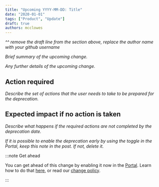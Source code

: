 ```yaml
---
title: "Upcoming YYYY-MM-DD: Title"
date: "2020-01-01"
tags: ["Product", "Update"]
draft: true
authors: mcclowes
---
```

_^^ remove the draft line from the section above, replace the author name with your github username_


_Brief summary of the upcoming change._

<!--truncate-->

_Any further details of the upcoming change._

## Action required​

_Describe the set of actions that the user needs to take to be prepared for the deprecation._

## Expected impact if no action is taken​

_Describe what happens if the required actions are not completed by the deprecation date._ 

_If it is possible to enable the deprecation early by using the toggle in the Portal, keep this note in the post. If not, delete it._

:::note Get ahead

You can get ahead of this change by enabling it now in the [Portal](https://app.codat.io/developers/api-deprecations). Learn how to do that [here](https://docs.codat.io/other/portal/developers), or read our [change policy](https://docs.codat.io/introduction/change-policy).

:::